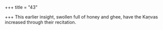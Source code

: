 +++
title = "43"

+++
This earlier insight, swollen full of honey and ghee,
have the Kaṇvas increased through their recitation. 